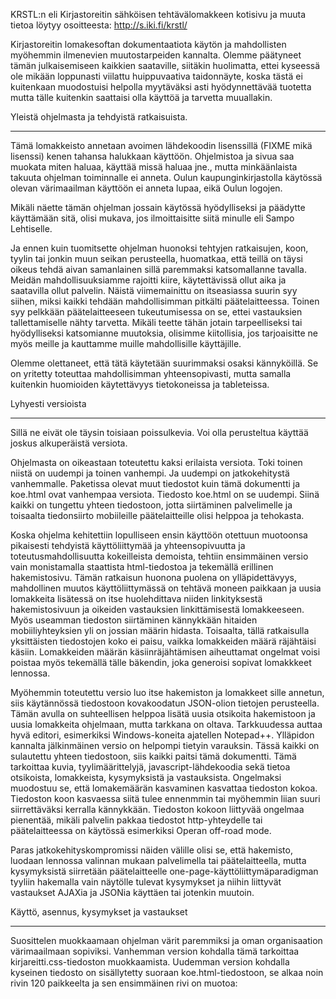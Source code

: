 KRSTL:n eli Kirjastoreitin sähköisen tehtävälomakkeen kotisivu ja muuta tietoa löytyy osoitteesta:
http://s.iki.fi/krstl/

Kirjastoreitin lomakesoftan dokumentaatiota käytön ja mahdollisten myöhemmin ilmenevien muutostarpeiden kannalta. Olemme päätyneet tämän julkaisemiseen kaikkien saataville, siitäkin huolimatta, ettei kyseessä ole mikään loppunasti viilattu huippuvaativa taidonnäyte, koska tästä ei kuitenkaan muodostuisi helpolla myytäväksi asti hyödynnettävää tuotetta mutta tälle kuitenkin saattaisi olla käyttöä ja tarvetta muuallakin.



Yleistä ohjelmasta ja tehdyistä ratkaisuista.
*********************************************

Tämä lomakkeisto annetaan avoimen lähdekoodin lisenssillä (FIXME mikä lisenssi) kenen tahansa halukkaan käyttöön. Ohjelmistoa ja sivua saa muokata miten haluaa, käyttää missä haluaa jne., mutta minkäänlaista takuuta ohjelman toiminnalle ei anneta. Oulun kaupunginkirjastolla käytössä olevan värimaailman käyttöön ei anneta lupaa, eikä Oulun logojen.

Mikäli näette tämän ohjelman jossain käytössä hyödylliseksi ja päädytte käyttämään sitä, olisi mukava, jos ilmoittaisitte siitä minulle eli Sampo Lehtiselle.

Ja ennen kuin tuomitsette ohjelman huonoksi tehtyjen ratkaisujen, koon, tyylin tai jonkin muun seikan perusteella, huomatkaa, että teillä on täysi oikeus tehdä aivan samanlainen sillä paremmaksi katsomallanne tavalla. Meidän mahdollisuuksiamme rajoitti kiire, käytettävissä ollut aika ja saatavilla ollut palvelin. Näistä viimemainittu on itseasiassa suurin syy siihen, miksi kaikki tehdään mahdollisimman pitkälti päätelaitteessa. Toinen syy pelkkään päätelaitteeseen tukeutumisessa on se, ettei vastauksien tallettamiselle nähty tarvetta. Mikäli teette tähän jotain tarpeelliseksi tai hyödylliseksi katsomianne muutoksia, olisimme kiitollisia, jos tarjoaisitte ne myös meille ja kauttamme muille mahdollisille käyttäjille.

Olemme olettaneet, että tätä käytetään suurimmaksi osaksi kännyköillä. Se on yritetty toteuttaa mahdollisimman yhteensopivasti, mutta samalla kuitenkin huomioiden käytettävyys tietokoneissa ja tableteissa.



Lyhyesti versioista
*******************

Sillä ne eivät ole täysin toisiaan poissulkevia. Voi olla perusteltua käyttää joskus alkuperäistä versiota.

Ohjelmasta on oikeastaan toteutettu kaksi erilaista versiota. Toki toinen niistä on uudempi ja toinen vanhempi. Ja uudempi on jatkokehitystä vanhemmalle. Paketissa olevat muut tiedostot kuin tämä dokumentti ja koe.html ovat vanhempaa versiota. Tiedosto koe.html on se uudempi. Siinä kaikki on tungettu yhteen tiedostoon, jotta siirtäminen palvelimelle ja toisaalta tiedonsiirto mobiileille päätelaitteille olisi helppoa ja tehokasta.

Koska ohjelma kehitettiin lopulliseen ensin käyttöön otettuun muotoonsa pikaisesti tehdyistä käyttöliittymää ja yhteensopivuutta ja toteutusmahdollisuutta kokeilleista demoista, tehtiin ensimmäinen versio vain monistamalla staattista html-tiedostoa ja tekemällä erillinen hakemistosivu. Tämän ratkaisun huonona puolena on ylläpidettävyys, mahdollinen muutos käyttöliittymässä on tehtävä moneen paikkaan ja uusia lomakkeita lisätessä on itse huolehdittava niiden linkityksestä hakemistosivuun ja oikeiden vastauksien linkittämisestä lomakkeeseen. Myös useamman tiedoston siirtäminen kännykkään hitaiden mobiiliyhteyksien yli on jossian määrin hidasta. Toisaalta, tällä ratkaisulla yksittäisten tiedostojen koko ei paisu, vaikka lomakkeiden määrä räjähtäisi käsiin. Lomakkeiden määrän käsiinräjähtämisen aiheuttamat ongelmat voisi poistaa myös tekemällä tälle bäkendin, joka generoisi sopivat lomakkkeet lennossa.

Myöhemmin toteutettu versio luo itse hakemiston ja lomakkeet sille annetun, siis käytännössä tiedostoon kovakoodatun JSON-olion tietojen perusteella. Tämän avulla on suhteellisen helppoa lisätä uusia otsikoita hakemistoon ja uusia lomakkeita ohjelmaan, mutta tarkkana on oltava. Tarkkuudessa auttaa hyvä editori, esimerkiksi Windows-koneita ajatellen Notepad++. Ylläpidon kannalta jälkinmäinen versio on helpompi tietyin varauksin. Tässä kaikki on sulautettu yhteen tiedostoon, siis kaikki paitsi tämä dokumentti. Tämä tarkoittaa kuvia, tyylimäärittelyjä, javascript-lähdekoodia sekä tietoa otsikoista, lomakkeista, kysymyksistä ja vastauksista. Ongelmaksi muodostuu se, että lomakemäärän kasvaminen kasvattaa tiedoston kokoa. Tiedoston koon kasvaessa siitä tulee ennenmmin tai myöhemmin liian suuri siirrettäväksi kerralla kännykkään. Tiedoston kokoon liittyvää ongelmaa pienentää, mikäli palvelin pakkaa tiedostot http-yhteydelle tai päätelaitteessa on käytössä esimerkiksi Operan off-road mode.

Paras jatkokehityskompromissi näiden välille olisi se, että hakemisto, luodaan lennossa valinnan mukaan palvelimella tai päätelaitteella, mutta kysymyksistä siirretään päätelaitteelle one-page-käyttöliittymäparadigman tyyliin hakemalla vain näytölle tulevat kysymykset ja niihin liittyvät vastaukset AJAXia ja JSONia käyttäen tai jotenkin muutoin.



Käyttö, asennus, kysymykset ja vastaukset
*****************************************

Suosittelen muokkaamaan ohjelman värit paremmiksi ja oman organisaation värimaailmaan sopiviksi. Vanhemman version kohdalla tämä tarkoittaa kirjareitti.css-tiedoston muokkaamista. Uudemman version kohdalla kyseinen tiedosto on sisällytetty suoraan koe.html-tiedostoon, se alkaa noin rivin 120 paikkeelta ja sen ensimmäinen rivi on muotoa:
<style type="text/css">

Ohjelman käyttöönotto ja kysymyksien ja vastauksien asettaminen on helppoa.

Vanhemman, erillisistä tiedostoista koostuvan version kanssa uuden lomakkeen käyttöönotto tapahtuu seuraavasti. Kopioi jokin vanha lomake uuden pohjaksi. Nimeä tämä uusi tiedosto haluamallasi tavalla. Lisää hakemistosivulle, haluamasi otsikon alle, linkki tähän uuteen tiedostoon. Siirry muokkaamaan uutta lomaketta. Muista muuttaa lomakkeen html-tiedoston viite vastaukset sisältävään tiedostoon, eli korjaa jälkinmäinen rivi, joka alkaa <script type="text/javascript" src="... tuon src-argumentin osalta. Sen tulee viitata tälle kysymyslomakkeelle uniikkiin vastaustiedostoon. Vastaustiedoston pohjaksi voit kopioida jonkin aiemman vastaustiedoston.

Muokkaa kysymyslomakkeelle haluamasi kysymykset leikkaamalla ja liimaamalla vanhasta ja korvaamalla teksti. Ohjelma löytää itse oikean vastauksen vastaustiedostosta laskemalla kuinka mones lomake kyseisessä html-tiedostossa on kyseessä. Vastausten numerointi alkaa ykkösestä ja niitä on syytä olla yhtä monta kuin kysymyksiäkin. Vastaukset annetaan tavallisen javascript-taulukon muodossa siten, että yksittäisen alkion sisältönä on RE, jota vasten käyttäjän antama vastaus tarkastetaan. On siis vastauksien kirjoittajan vastuulla kirjoittaa vastaus siten, ettei tehtäviä tekevän tarvitse miettiä missä muodossa vastaus on kirjoitettava. Käytettävyyden oleellinen osa on tässä se, että oikeiksi vastauksiksi kysymykseen "Mikä on Aku Ankan veljenpoikien huoltajan nimi?" hyväksytään esimerkiksi "A. Ankka", "Ankka, Aku", "Ankka Aku", "Aku Ankka", "Aku" jne. tai että kysyttäessä "Montako häntää hevosella on?" vastauksiksi olisi syytä laittaa "Yx", "Yks", "Yksi" ja "1" ihan oman valinnan mukaan. Voin vakuuttaa, että tehtävät ovat rutkasti motivoivampia, mikäli oikea ongelma on löytää oikea vastaus kuin löytää oikea tapa kirjoittaa se oikea vastaus. RE-muodon käytöstä saat sopivasti lisätietoja seuraavilta www-sivuilta:

https://developer.mozilla.org/en-US/docs/Web/JavaScript/Guide/Regular_Expressions#Writing_a_Regular_Expression_Pattern
http://www.w3schools.com/jsref/jsref_obj_regexp.asp
http://www.javascriptkit.com/jsref/regexp.shtml

Tai vaikka googlella etsimällä. Kannattaa muistaa, että homma on helpompaa kuin miltä näyttää ja että noissa on pieniä eroja sen mukaan, mille ohjelmointikielelle esimerkit on kirjoitettu. Asiat sinällään ovat samanlaiset, mutta kirjoitustavassa voi olla pieniä eroja.

Mikäli käytät uutta versiota, riittää, että editoit suoraan html-tiedoston alussa olevaa otsikot-JSON-oliota. Siinä määritellään hakemistossa näkyvät otsikot, kunkin otsikon alla näkyvät kysymyslomakkeet ja niiden yksilölliset tunnisteet sekä yksittäisellä lomakkeella näkyvät otsikko ja kysymykset sekä niiden vastaukset. Sisennyksillä ei sinällään ole väliä, mutta ne ja hyvä editori auttavat hommassa. Erilaisten sulkeiden täytyy avautua tietyssä järjestyksessä ja sulkeutua samassa ja niiden tyypillä on merkitystä. Käytännössä tuota voi lukea siten, että []-suljeparin sisällä on asioita, joita voi olla monta ja {}-suljepari rajaa sisälleen yksittäisen asian. Tämän tiedoston lopussa on lyhyt malli tuon tietorakenteen käytöstä. "/*" ja "*/"-merkintöjen välissä olevat tekstit tulkitaan kommenteiksi eikä niitä huomioida. Ne kuitenkin kasvattavat tiedoston kokoa, joten ylenpalttisesti niitä ei ole tarpeen viljellä. Lopun esimerkissä ne ovat vain selventämässä tuon käyttöä.

Pienet kuvat uudessa versiossa. Jos haluat omat kuvasi ja edelleen käyttää yhden tiedoston mallia, etkä linkittää niitä ulkopuolelta, voit muuttaa kuvasi html:ään sisällytettävään muotoon http://dataurl.net/#dataurlmaker palvelun avulla.



Vastausten kirjoittamisesta lyhyesti ja yleisesti:
*************************************************

Vastaukset kirjoitetaan otsikot-JSON-olioon kukin omalle paikalleen vastausta välittömästi edeltävän kysymyksen perään.

Vastaus alkaa aina
vastaus:
ja alun perässä on selkeyden vuoksi välilyönti.

Itse vastaus on aina //-merkkien välissä ja lopussa oleva i-kirjain kertoo, ettei kirjainkoosta välitetä. Esimerkkivastauksien alussa on rimpsu ^\s*, mikä tarkoittaa että vastauksen alkuun hyväksytään näkymättömiä merkkejä sen verran kuin niitä siellä sattuu olemaan. Oikean vastauksen kannaltahan on epäoleellista, onko sen alussa pari turhaa välilyöntiä, sarkainta tai kenties rivinvaihtoa jostain ihmeen syystä. Vastaavasti lopussa on \s*$. Tarkalleen ^-merkki tarkoittaa rivin eli syötteen eli tässä tapauksessa käyttäjän antaman vastauksen alkua, $-merkki loppua, *-merkki sitä, että edeltävä asia voi puuttua tai toistua useita kertoja ja \s-merkintä kaikkia mahdollisia näkymättömiä merkkejä.

Yksittäisten merkkien keskinäisen vaihtoehtoisuuden voi ilmaista hakasulkeilla. Esimerkiksi [,.]-merkinnän paikalle kelpaa vain joko pilkku tai piste, mutta eivät molemmat. ?-merkki tarkoittaa, että edeltävä voi puuttua. Siis [,.]? merkintä tarkoittaisi, että vastauksessa kelpaa 
joko jompi kumpi, pilkku tai piste, tai ei mitään.

Pidemmät vaihtoehtoiset osuudet merkataan ()-sulkeiden sisään |-merkillä eroteltuna. Esimerkiksi:
/^\s*(Jorma Kääriäinen|Kääriäinen,? Jorma)\s*$/i tarkoittaa, että vastauksiksi kelpaavat esimerkiksi kaikki seuraavista (huomaa pilkun vapaaehtoiseksi muuttava ?-merkki ja että "-merkit ovat vain tuomassa näkymättömiä merkkejä esiin, eivät osa varsinaista vastausta):
"              Jorma kÄÄÄRIäInEN         "
"KÄÄRIÄINEN, JORma            "
"      kääriäinen jorma"
"Jorma Kääriäinen"

Mikäli et halua tai ehdi kummemmin pohtia miten vastaukset kirjoitat ja haluat vain kirjoittaa joukon oikeita vastauksia, toimi seuraavan mallin mukaan:
/^\s*(Ensimmäinen oikea vastaus|toinen oikea|kolmas|neljäs|ja viides hieman erilainen|kuus|7|kasi|yhdeksän|ja niin edelleen)\s*$/i
Eli laita kaikki erilliset oikeat vastaukset sellaisenaan rimpsuun ()-sulkeiden sisään ja erota ne |-merkillä toisistaan. Laita alkuun ja loppuun vielä rimpsut:
/\s*(
)\s*$/i


Tunnettuja virheitä:
********************
Operan mobiiliselaimessa jää hieman tarpeetonta vieritysmahdollisuutta vaakasuunnassa.



Malli otsikot-JSON-oliosta:
/* Koko homma alkaa tästä. Hakasulje eli [-merkki on alussa kertomassa, että sisältöjä on useita.
Ensimmäisen hakasulkeen sisältä löytyvät {}-merkein rajattuna ja pilkuin eroteltuna kukin yksittäinen otsikko,
joiden sisältä löytyvät taasen yksittäiset lomakkeet kysymyksineen, vastauksineen ja muine tietoineen joukoksi
ryhmittävä "lomakkeet": [ -rimpsu. Muista, että jokainen sulje, sulkeen suunta ja tyyppi sekä pilkut ovat
välttämättömiä. Ja suurin osa lainausmerkeistä myös. Vastaukset taasen on annettava nimenomaan ilman lainausmerkkejä,
jotta javascript-tulkki luo niistä sellaisia olioita, joilla on test-metodi.
*/
var otsikot = [
	{
		/* Hakemistosivun ensimmäinen otsikko */
		otsikko: "Esimerkkikoulu",
		/* Sen alta löytyvät lomakkeet*/
		"lomakkeet": [
			/* Tästä alkaa ensimmäinen lomake */
			{
				/* Lomakkeen hakemistosivulla näkyvä otsikko */
				lomake: "Kysymyssarja A",
				/* Lomakkeen yläreunassa näkyvä, yleensä pidempi otsikko. Sivun otsikkoa (siis html-titleä)
				varten <br> eli pakotettu rivinvaihto muutetaan pilkuksi ja välilyönniksi */
				otsikko: "Kirjastoreitin tehtäviä alakoululaisille<br>Kysymyssarja A",
				/* Lomakkeen yksilöivä tunniste. Tämän perusteella löydetään oikeat kysymykset ja
				vastaukset. Mikäli tämä ei ole yksilöllinen, homma ei toimi kuin korkeintaan epäyksilöllisistä
				jonkin kohdalla. Muut kyllä näkyvät hakemistossa, mutta niiden linkistä joutuu väärään paikkaan */
				llid: "ak_a",
				/* Kysymykset kokoava taulukko alkaa */
				"kysymykset": [
					/* Yksitäisen kysymyksen ja vastauksen muodostama pari. Huomioi lainausmerkit! Mikäli kysymyksesi sisällä
					tarvitset lainausmerkkejä, käytä niiden paikalla \"-merkintätapaa */
					{
						kysymys: "Merja ja Marvi Jalo supersuositun kirjasarjan pääosassa on koira. Mikä on koiran nimi?",
						vastaus: /^\s*Jesse\s*$/i
					/* Yksittäinen kysymys päättyy sulkevaan aaltosulkeeseen ja pilkkuun. Sitä voisi seurata toinen, kuten
					alemmassa lomakkeessa on */
					},
				]
			},
			{
				lomake: "Kysymyssarja B",
				otsikko: "Kirjastoreitin tehtäviä alakoululaisille<br>Kysymyssarja B",
				llid: "ak_b",
				"kysymykset": [
					{
						"kysymys": "Suorapuheinen poikatyttö Venla muuttaa uudelle paikkakunnalle ja uuteen kouluun Katariina Romppaisen kirjassa. Mikä on kirjan nimi?",
						"vastaus": /^\s*Roolipeliä\s*$/i
					},
					{
						"kysymys": "Kirja myrkytetyn mutakakun tapaus kuuluu Mysteeritytöt-sarjaan. Kuka on kirjoittanut sarjan kirjat?",
						"vastaus": /^\s*(Alex\s+Carter|Carter\,?\s+Alex)\s*$/i
					},
				]
			},
		]
	},
	{
		"otsikko": "Yläkoulu",
		"lomakkeet": [
			{
				"lomake": "Kysymyssarja A",
				otsikko: "Kirjastoreitin tehtäviä yläkoululaisille<br>Kysymyssarja A",
				llid: "yk_a",
				"kysymykset": [
					{
						"kysymys": "Kirjassa Niskaan putoava taivas 14-vuotias Tekla saa viettää viikon ilman vanhempiaan, mutta unelmaviikosta tuleekin painajainen. Kuka kirjan on kirjoittanut?",
						"vastaus": /^\s*(Laura\s+L[äa]hteenm[äa]ki|Lähteenmä(en|ki)\,?\s+Laura)\s*$/i
					},
				]
			},
		]
	},
]
